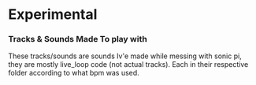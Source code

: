 # Experimental

### Tracks & Sounds Made To play with

These tracks/sounds are sounds Iv'e made while messing with sonic pi, they are mostly live_loop code (not actual tracks). Each in their respective folder according to what bpm was used.
